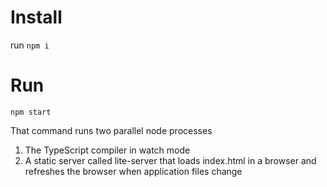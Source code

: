 # Install

run `npm i`

# Run

`npm start`

That command runs two parallel node processes

1. The TypeScript compiler in watch mode
2. A static server called lite-server that loads index.html in a browser and refreshes the browser when application files change